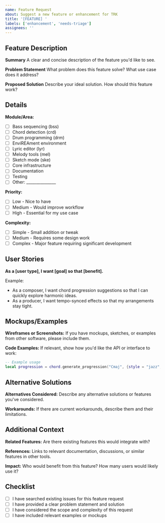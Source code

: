 ```yaml
---
name: Feature Request
about: Suggest a new feature or enhancement for TRK
title: '[FEATURE] '
labels: ['enhancement', 'needs-triage']
assignees: ''
---
```


## Feature Description

**Summary**
A clear and concise description of the feature you'd like to see.

**Problem Statement**
What problem does this feature solve? What use case does it address?

**Proposed Solution**
Describe your ideal solution. How should this feature work?

## Details

**Module/Area:**

- [ ] Bass sequencing (bss)
- [ ] Chord detection (crd)  
- [ ] Drum programming (drm)
- [ ] EnviREAment environment
- [ ] Lyric editor (lyr)
- [ ] Melody tools (mel)
- [ ] Sketch mode (ske)
- [ ] Core infrastructure
- [ ] Documentation
- [ ] Testing
- [ ] Other: _______________

**Priority:**

- [ ] Low - Nice to have
- [ ] Medium - Would improve workflow
- [ ] High - Essential for my use case

**Complexity:**

- [ ] Simple - Small addition or tweak
- [ ] Medium - Requires some design work
- [ ] Complex - Major feature requiring significant development

## User Stories

**As a [user type], I want [goal] so that [benefit].**

Example:

- As a composer, I want chord progression suggestions so that I can quickly explore harmonic ideas.
- As a producer, I want tempo-synced effects so that my arrangements stay tight.

## Mockups/Examples

**Wireframes or Screenshots:**
If you have mockups, sketches, or examples from other software, please include them.

**Code Examples:**
If relevant, show how you'd like the API or interface to work:

```lua
-- Example usage
local progression = chord.generate_progression("Cmaj", {style = "jazz", length = 8})
```

## Alternative Solutions

**Alternatives Considered:**
Describe any alternative solutions or features you've considered.

**Workarounds:**
If there are current workarounds, describe them and their limitations.

## Additional Context

**Related Features:**
Are there existing features this would integrate with?

**References:**
Links to relevant documentation, discussions, or similar features in other tools.

**Impact:**
Who would benefit from this feature? How many users would likely use it?

## Checklist

- [ ] I have searched existing issues for this feature request
- [ ] I have provided a clear problem statement and solution
- [ ] I have considered the scope and complexity of this request
- [ ] I have included relevant examples or mockups
